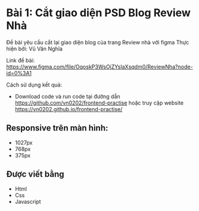 # Bài 1: Cắt giao diện PSD Blog  Review Nhà 


Đề bài yêu cầu cắt lại giao diện blog của trang Review nhà với figma Thực hiện bởi: Vũ Văn Nghĩa   
  
Link đề bài: https://www.figma.com/file/OqoskP3WsOjZYsIaXsqdm0/ReviewNha?node-id=0%3A1  
    
Cách sử dụng kết quả:  
* Download code và run code tại đường dẫn https://github.com/vn0202/frontend-practise hoặc truy cập website https://vn0202.github.io/frontend-practise/  

## Responsive trên màn hình:  

  
- 1027px 
- 768px 
- 375px 

## Được viết bằng   


- Html 
- Css 
- Javascript 